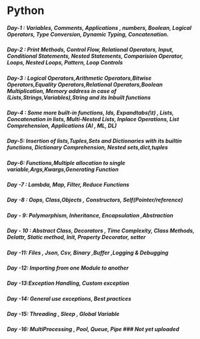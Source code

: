 # Python
##### Day-1 : Variables, Comments, Applications , numbers, Boolean, Logical Operators, Type Conversion, Dynamic Typing, Concatenation.
##### Day-2 : Print Methods, Control Flow, Relational Operators, Input, Conditional Statements, Nested Statements, Comparision Operator, Loops, Nested Loops, Pattern, Loop Controls 
##### Day-3 : Logical  Operators,Arithmetic  Operators,Bitwise  Operators,Equality  Operators,Relational Operators,Boolean Multiplication, Memory address in case of (Lists,Strings,Variables),String and its Inbuilt functions
##### Day-4 : Some more built-in functions, Ids, Expandtabs(\t) , Lists, Concatenation in lists, Multi-Nested Lists, Inplace Operations, List Comprehension, Applications (AI , ML, DL)
##### Day-5: Insertion of lists,Tuples,Sets and Dictionaries with its builtin functions, Dictionary Comprehension, Nested sets,dict,tuples
##### Day-6: Functions,Multiple allocation to single variable,Args,Kwargs,Generating Function
##### Day -7 : Lambda, Map, Filter, Reduce Functions
##### Day -8 : Oops, Class,Objects , Constructors, Self(Pointer/reference)
##### Day - 9: Polymorphism, Inheritance, Encapsulation ,Abstraction
##### Day - 10 : Abstract Class, Decorators , Time Complexity, Class Methods, Delattr, Static method, Init, Property Decorator, setter
##### Day -11: Files , Json, Csv, Binary ,Buffer ,Logging & Debugging
##### Day -12: Importing from one Module to another
##### Day -13:Exception Handling, Custom exception 
##### Day -14: General use exceptions, Best practices
##### Day -15: Threading , Sleep , Global Variable

##### Day -16: MultiProcessing , Pool, Queue, Pipe ### Not yet uploaded
